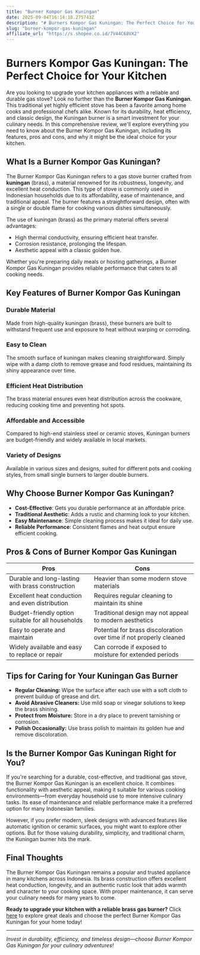 ```yaml
---
title: "Burner Kompor Gas Kuningan"
date: 2025-09-04T16:14:18.275743Z
description: "# Burners Kompor Gas Kuningan: The Perfect Choice for Your Kitchen..."
slug: "burner-kompor-gas-kuningan"
affiliate_url: "https://s.shopee.co.id/7V44C68VX2"
---
```

# Burners Kompor Gas Kuningan: The Perfect Choice for Your Kitchen

Are you looking to upgrade your kitchen appliances with a reliable and durable gas stove? Look no further than the **Burner Kompor Gas Kuningan**. This traditional yet highly efficient stove has been a favorite among home cooks and professional chefs alike. Known for its durability, heat efficiency, and classic design, the Kuningan burner is a smart investment for your culinary needs. In this comprehensive review, we'll explore everything you need to know about the Burner Kompor Gas Kuningan, including its features, pros and cons, and why it might be the ideal choice for your kitchen.

## What Is a Burner Kompor Gas Kuningan?

The Burner Kompor Gas Kuningan refers to a gas stove burner crafted from **kuningan** (brass), a material renowned for its robustness, longevity, and excellent heat conduction. This type of stove is commonly used in Indonesian households due to its affordability, ease of maintenance, and traditional appeal. The burner features a straightforward design, often with a single or double flame for cooking various dishes simultaneously.

The use of kuningan (brass) as the primary material offers several advantages:
- High thermal conductivity, ensuring efficient heat transfer.
- Corrosion resistance, prolonging the lifespan.
- Aesthetic appeal with a classic golden hue.

Whether you're preparing daily meals or hosting gatherings, a Burner Kompor Gas Kuningan provides reliable performance that caters to all cooking needs.

## Key Features of Burner Kompor Gas Kuningan

### Durable Material
Made from high-quality kuningan (brass), these burners are built to withstand frequent use and exposure to heat without warping or corroding.

### Easy to Clean
The smooth surface of kuningan makes cleaning straightforward. Simply wipe with a damp cloth to remove grease and food residues, maintaining its shiny appearance over time.

### Efficient Heat Distribution
The brass material ensures even heat distribution across the cookware, reducing cooking time and preventing hot spots.

### Affordable and Accessible
Compared to high-end stainless steel or ceramic stoves, Kuningan burners are budget-friendly and widely available in local markets.

### Variety of Designs
Available in various sizes and designs, suited for different pots and cooking styles, from small single burners to larger double burners.

## Why Choose Burner Kompor Gas Kuningan?

- **Cost-Effective**: Gets you durable performance at an affordable price.
- **Traditional Aesthetic**: Adds a rustic and charming look to your kitchen.
- **Easy Maintenance**: Simple cleaning process makes it ideal for daily use.
- **Reliable Performance**: Consistent flames and heat output ensure efficient cooking.

## Pros & Cons of Burner Kompor Gas Kuningan

| **Pros** | **Cons** |
|---|---|
| Durable and long-lasting with brass construction | Heavier than some modern stove materials |
| Excellent heat conduction and even distribution | Requires regular cleaning to maintain its shine |
| Budget-friendly option suitable for all households | Traditional design may not appeal to modern aesthetics |
| Easy to operate and maintain | Potential for brass discoloration over time if not properly cleaned |
| Widely available and easy to replace or repair | Can corrode if exposed to moisture for extended periods |

## Tips for Caring for Your Kuningan Gas Burner

- **Regular Cleaning:** Wipe the surface after each use with a soft cloth to prevent buildup of grease and dirt.
- **Avoid Abrasive Cleaners:** Use mild soap or vinegar solutions to keep the brass shining.
- **Protect from Moisture:** Store in a dry place to prevent tarnishing or corrosion.
- **Polish Occasionally:** Use brass polish to maintain its golden hue and remove discoloration.

## Is the Burner Kompor Gas Kuningan Right for You?

If you're searching for a durable, cost-effective, and traditional gas stove, the Burner Kompor Gas Kuningan is an excellent choice. It combines functionality with aesthetic appeal, making it suitable for various cooking environments—from everyday household use to more intensive culinary tasks. Its ease of maintenance and reliable performance make it a preferred option for many Indonesian families.

However, if you prefer modern, sleek designs with advanced features like automatic ignition or ceramic surfaces, you might want to explore other options. But for those valuing durability, simplicity, and traditional charm, the Kuningan burner hits the mark.

## Final Thoughts

The Burner Kompor Gas Kuningan remains a popular and trusted appliance in many kitchens across Indonesia. Its brass construction offers excellent heat conduction, longevity, and an authentic rustic look that adds warmth and character to your cooking space. With proper maintenance, it can serve your culinary needs for many years to come.

**Ready to upgrade your kitchen with a reliable brass gas burner?** Click [here](https://s.shopee.co.id/7V44C68VX2) to explore great deals and choose the perfect Burner Kompor Gas Kuningan for your home today!

---

*Invest in durability, efficiency, and timeless design—choose Burner Kompor Gas Kuningan for your culinary adventures!*